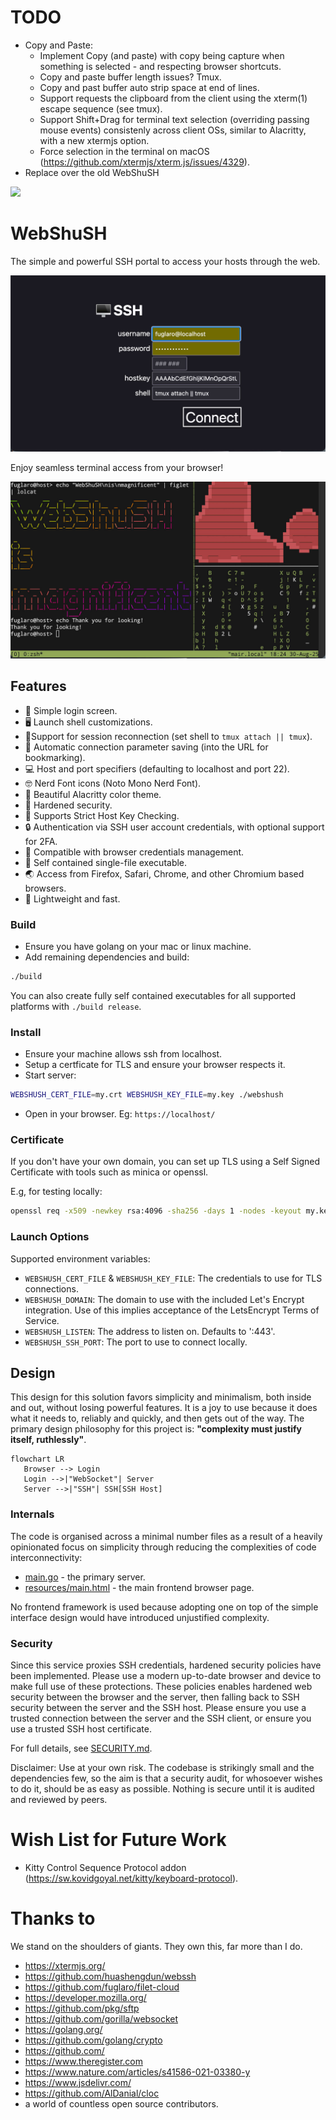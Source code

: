 # TODO
* Copy and Paste:
  * Implement Copy (and paste) with copy being capture when something is selected - and respecting browser shortcuts.
  * Copy and paste buffer length issues? Tmux.
  * Copy and past buffer auto strip space at end of lines.
  * Support requests the clipboard from the client using the xterm(1) escape sequence (see tmux).
  * Support Shift+Drag for terminal text selection (overriding passing mouse events) consistenly across client OSs, similar to Alacritty, with a new xtermjs option.
  * Force selection in the terminal on macOS (https://github.com/xtermjs/xterm.js/issues/4329).
* Replace over the old WebShuSH

![](favicon.ico)

#  WebShuSH

The simple and powerful SSH portal to access your hosts through the web.

![](demo-login.jpg)

Enjoy seamless terminal access from your browser!

![](demo-term.jpg)

## Features
* 👤 Simple login screen.
* 🖥 Launch shell customizations.
* 🔗Support for session reconnection (set shell to `tmux attach || tmux`).
* 📌 Automatic connection parameter saving (into the URL for bookmarking).
* 💻 Host and port specifiers (defaulting to localhost and port 22).
* 🤓 Nerd Font icons (Noto Mono Nerd Font).
* 🎨 Beautiful Alacritty color theme.
* 💪 Hardened security.
* 🔑 Supports Strict Host Key Checking.
* 🔒 Authentication via SSH user account credentials, with optional support for 2FA.
* 🔏 Compatible with browser credentials management.
* 🎁 Self contained single-file executable.
* 🌏 Access from Firefox, Safari, Chrome, and other Chromium based browsers.
* 🐎 Lightweight and fast.

### Build
* Ensure you have golang on your mac or linux machine.
* Add remaining dependencies and build:
```bash
./build
```
You can also create fully self contained executables for all supported platforms
with `./build release`.

### Install
* Ensure your machine allows ssh from localhost.
* Setup a certficate for TLS and ensure your browser respects it.
* Start server:
```bash
WEBSHUSH_CERT_FILE=my.crt WEBSHUSH_KEY_FILE=my.key ./webshush
```
* Open in your browser. Eg: `https://localhost/`

### Certificate
If you don't have your own domain, you can set up TLS using a Self Signed Certificate with tools such as minica or openssl.

E.g, for testing locally:
```bash
openssl req -x509 -newkey rsa:4096 -sha256 -days 1 -nodes -keyout my.key -out my.crt -subj "/CN=localhost" -addext "subjectAltName=DNS:localhost,IP:127.0.0.1"
```

### Launch Options
Supported environment variables:
* `WEBSHUSH_CERT_FILE` & `WEBSHUSH_KEY_FILE`: The credentials to use for TLS connections.
* `WEBSHUSH_DOMAIN`: The domain to use with the included Let's Encrypt integration. Use of this implies acceptance of the LetsEncrypt Terms of Service.
* `WEBSHUSH_LISTEN`: The address to listen on. Defaults to ':443'.
* `WEBSHUSH_SSH_PORT`: The port to use to connect locally.

## Design
This design for this solution favors simplicity and minimalism, both inside and out,
without losing powerful features.
It is a joy to use because it does what it needs to, reliably and quickly,
and then gets out of the way.
The primary design philosophy for this project is: **"complexity must justify itself, ruthlessly"**.

```mermaid
flowchart LR
   Browser --> Login
   Login -->|"WebSocket"| Server
   Server -->|"SSH"| SSH[SSH Host]
```

### Internals
The code is organised across a minimal number files as a result of a heavily opinionated focus
on simplicity through reducing the complexities of code interconnectivity:
* [main.go](main.go) - the primary server.
* [resources/main.html](resources/main.html) - the main frontend browser page.

No frontend framework is used because adopting one on top of the simple interface design
would have introduced unjustified complexity.

### Security
Since this service proxies SSH credentials, hardened security policies have been implemented.
Please use a modern up-to-date browser and device to make full use of these protections.
These policies enables hardened web security between the browser and the server,
then falling back to SSH security between the server and the SSH host.
Please ensure you use a trusted connection between the server and the SSH client,
or ensure you use a trusted SSH host certificate.

For full details, see [SECURITY.md](SECURITY.md).

Disclaimer: Use at your own risk. The codebase is strikingly small and the dependencies few,
so the aim is that a security audit, for whosoever wishes to do it, should be as easy as possible.
Nothing is secure until it is audited and reviewed by peers.

# Wish List for Future Work
* Kitty Control Sequence Protocol addon (https://sw.kovidgoyal.net/kitty/keyboard-protocol).

# Thanks to
We stand on the shoulders of giants. They own this, far more than I do.
* https://xtermjs.org/
* https://github.com/huashengdun/webssh
* https://github.com/fuglaro/filet-cloud
* https://developer.mozilla.org/
* https://github.com/pkg/sftp
* https://github.com/gorilla/websocket
* https://golang.org/
* https://github.com/golang/crypto
* https://github.com/
* https://www.theregister.com
* https://www.nature.com/articles/s41586-021-03380-y
* https://www.jsdelivr.com/
* https://github.com/AlDanial/cloc
* a world of countless open source contributors.

